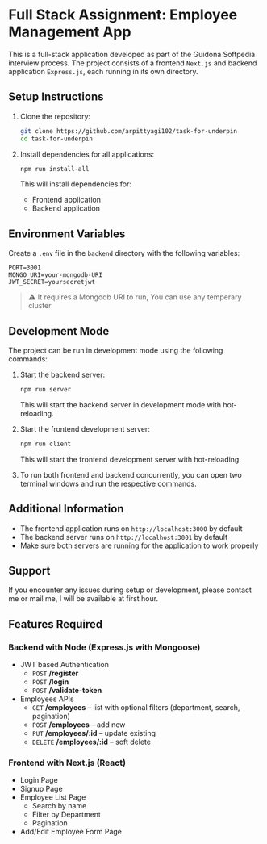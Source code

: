 # Full Stack Assignment: Employee Management App 

This is a full-stack application developed as part of the Guidona Softpedia interview process. The project consists of a frontend `Next.js` and backend application `Express.js`, each running in its own directory.

## Setup Instructions

1. Clone the repository:

   ```bash
   git clone https://github.com/arpittyagi102/task-for-underpin
   cd task-for-underpin
   ```

2. Install dependencies for all applications:
   ```bash
   npm run install-all
   ```
   This will install dependencies for:
   - Frontend application
   - Backend application

## Environment Variables

Create a `.env` file in the `backend` directory with the following variables:

```env
PORT=3001
MONGO_URI=your-mongodb-URI
JWT_SECRET=yoursecretjwt
```

> ⚠️ It requires a Mongodb URI to run, You can use any temperary cluster

## Development Mode

The project can be run in development mode using the following commands:

1. Start the backend server:

   ```bash
   npm run server
   ```

   This will start the backend server in development mode with hot-reloading.

2. Start the frontend development server:

   ```bash
   npm run client
   ```

   This will start the frontend development server with hot-reloading.

3. To run both frontend and backend concurrently, you can open two terminal windows and run the respective commands.

## Additional Information

- The frontend application runs on `http://localhost:3000` by default
- The backend server runs on `http://localhost:3001` by default
- Make sure both servers are running for the application to work properly

## Support

If you encounter any issues during setup or development, please contact me or mail me, I will be available at first hour.

## Features Required

### Backend with Node (Express.js with Mongoose)
 - JWT based Authentication
   - `POST` **/register**
   - `POST` **/login**
   - `POST` **/validate-token**
 - Employees APIs
   - `GET` **/employees** – list with optional filters (department, search, pagination)
   - `POST` **/employees** – add new
   - `PUT` **/employees/:id** – update existing
   - `DELETE` **/employees/:id** – soft delete

### Frontend with Next.js (React)
   - Login Page
   - Signup Page
   - Employee List Page
     - Search by name
     - Filter by Department
     - Pagination
   - Add/Edit Employee Form Page
